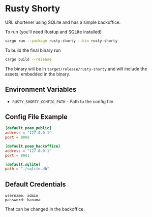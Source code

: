 # Rusty Shorty

URL shortener using SQLite and has a simple backoffice.

To run (you'll need Rustup and SQLite installed)

```sh
cargo run --package rusty-shorty --bin rusty-shorty
```

To build the final binary run

```sh
cargo build --release
```

The binary will be in `target/release/rusty-shorty` and will include the assets; embedded in the binary.

## Environment Variables

- `RUSTY_SHORTY_CONFIG_PATH` - Path to the config file.

## Config File Example

```toml
[default.poem_public]
address = "127.0.0.1"
port = 8000

[default.poem_backoffice]
address = "127.0.0.1"
port = 8001

[default.sqlite]
path = "./sqlite.db"
```

## Default Credentials

```
username: admin
password: banana
```

That can be changed in the backoffice.